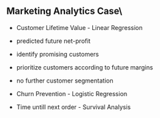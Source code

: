 ## Marketing Analytics Case\

* Customer Lifetime Value - Linear Regression

* predicted future net-profit
* identify promising customers
* prioritize customers according to future margins
* no further customer segmentation

* Churn Prevention - Logistic Regression
* Time untill next order - Survival Analysis